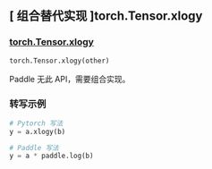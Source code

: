 ## [ 组合替代实现 ]torch.Tensor.xlogy

### [torch.Tensor.xlogy](https://pytorch.org/docs/stable/generated/torch.Tensor.xlogy.html#torch.Tensor.xlogy)

```python
torch.Tensor.xlogy(other)
```

Paddle 无此 API，需要组合实现。

### 转写示例

```python
# Pytorch 写法
y = a.xlogy(b)

# Paddle 写法
y = a * paddle.log(b)
```
